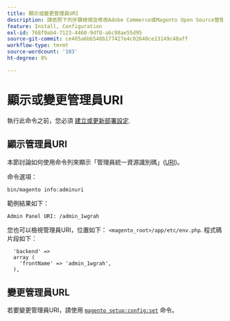 ```yaml
---
title: 顯示或變更管理員URI
description: 請依照下列步驟檢視及修改Adobe Commerce或Magento Open Source管理員應用程式的URI。
feature: Install, Configuration
exl-id: 768f9ab4-7123-4460-9df8-a6c98ae55d95
source-git-commit: ce405a6bb548b177427e4c02640ce13149c48aff
workflow-type: tm+mt
source-wordcount: '103'
ht-degree: 0%

---
```


# 顯示或變更管理員URI

執行此命令之前，您必須 [建立或更新部署設定](deployment.md).

## 顯示管理員URI

本節討論如何使用命令列來顯示「管理員統一資源識別碼」([URI](https://www.w3.org/Protocols/rfc2616/rfc2616-sec3.html#sec3.2))。

命令選項：

```bash
bin/magento info:adminuri
```

範例結果如下：

```terminal
Admin Panel URI: /admin_1wgrah
```

您也可以檢視管理員URI，位置如下： `<magento_root>/app/etc/env.php`. 程式碼片段如下：

```php?start_inline=1
  'backend' =>
  array (
    'frontName' => 'admin_1wgrah',
  ),
```

## 變更管理員URL

若要變更管理員URI，請使用 [`magento setup:config:set`](deployment.md) 命令。
